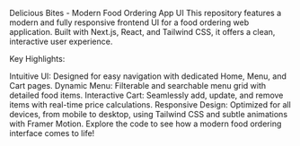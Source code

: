 
Delicious Bites - Modern Food Ordering App UI
This repository features a modern and fully responsive frontend UI for a food ordering web application. Built with Next.js, React, and Tailwind CSS, it offers a clean, interactive user experience.

Key Highlights:

Intuitive UI: Designed for easy navigation with dedicated Home, Menu, and Cart pages.
Dynamic Menu: Filterable and searchable menu grid with detailed food items.
Interactive Cart: Seamlessly add, update, and remove items with real-time price calculations.
Responsive Design: Optimized for all devices, from mobile to desktop, using Tailwind CSS and subtle animations with Framer Motion.
Explore the code to see how a modern food ordering interface comes to life!
